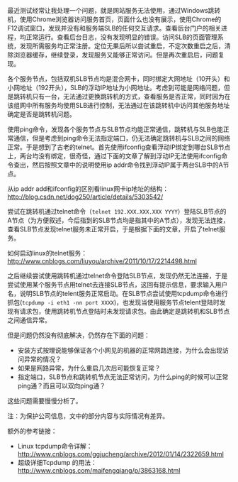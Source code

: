 
最近测试经常让我处理一个问题，就是网站服务无法使用，通过Windows跳转机，使用Chrome浏览器访问服务首页，页面什么也没有展示，使用Chrome的F12调试窗口，发现并没有和服务端SLB的任何交互请求。查看后台门户的相关进程，均正常运行。查看后台日志，没有发现明显的错误。访问SLB的页面管理系统，发现所需服务均正常注册。定位无果后所以尝试重启，不定次数重启之后，清除浏览器缓存，继续登录，发现服务又能够正常访问。但是再次重启后，问题复现。

各个服务节点，包括双机SLB节点均是混合网卡，同时绑定大网地址（10开头）和小网地址（192开头），SLB的浮动IP地址为小网地址。考虑到可能是网络问题，但是跳转机只有一台，无法通过更换跳转机的方式，查看服务是否正常，同时因为在该组网中所有服务均使用SLB进行控制，无法通过在该跳转机中访问其他服务地址确定是否是跳转机问题。

使用ping命令，发现各个服务节点与SLB节点均能正常通信，跳转机与SLB也能正常通信，但是考虑到ping命令无法指定端口，仍无法确定跳转机与SLB之间的网络正常。于是想到了古老的telnet。首先使用ifconfig查看浮动IP绑定到哪台SLB节点上，两台均没有绑定，很奇怪，通过下面的文章了解到浮动IP无法使用ifconfig命令查出，然后按照文章中的说明使用ip addr命令找到浮动IP属于两台SLB中的A节点。

从ip addr add和ifconfig的区别看linux网卡ip地址的结构：http://blog.csdn.net/dog250/article/details/5303542/


尝试在跳转机通过telnet命令（`telnet 192.XXX.XXX.XXX YYYY`）登陆SLB节点的A节点（为方便叙述，今后指到的SLB节点均是指其中的A节点），发现无法连接，查看SLB节点发现telnet服务未正常开启，于是根据下面的文章，开启了telnet服务。

如何启动linux的telnet服务：http://www.cnblogs.com/liuyou/archive/2011/10/17/2214498.html

之后继续尝试使用跳转机通过telnet命令登陆SLB节点，发现仍然无法连接，于是尝试使用某个服务节点用telnet去连接SLB节点，这回有提示信息，要求输入用户名，说明SLB节点的telent服务正常启动。在SLB节点尝试使用tcpdump命令进行抓包(`tcpdump -i eth1 -nn port XXXX`)，也发现当使用服务节点telent登陆时发现有请求包，使用跳转机节点登陆时未发现请求包。由此确定是跳转机和SLB节点之间通信异常。

但是问题仍然没有彻底解决，仍然存在下面的问题：

* 安装方式按理说能够保证各个小网见的机器的正常网路连接，为什么会出现访问异常的情况？
* 如果是网路异常，为什么重启几次后可能恢复正常？
* 指定端口，SLB节点和跳转机节点无法正常访问，为什么ping的时候可以正常ping通？而且可以双向ping通？

这些问题需要慢慢分析了。

注：为保护公司信息，文中的部分内容与实际情况有差异。

额外的参考链接：

* Linux tcpdump命令详解： http://www.cnblogs.com/ggjucheng/archive/2012/01/14/2322659.html
* 超级详细Tcpdump 的用法： http://www.cnblogs.com/maifengqiang/p/3863168.html